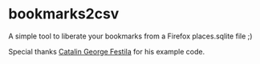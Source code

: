 # bookmarks2csv

A simple tool to liberate your bookmarks from a Firefox places.sqlite file ;)

Special thanks [Catalin George Festila](https://python-catalin.blogspot.com/2019/03/get-bookmarks-from-your-firefox-browser.html) for his example code.

